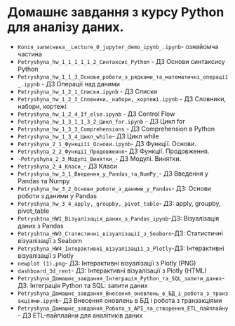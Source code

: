 # Домашнє завдання з курсу Python для аналізу даних. 
- `Копія_записника__Lecture_0_jupyter_demo_ipynb_.ipynb`- ознайомча частина
- `Petryshyna_hw_1_1_1_1_1_2_Cинтаксис_Python` - ДЗ Основи синтаксису Python
- `Petryshyna_hw_1_1_3_Основи_роботи_з_рядками_та_математичні_операції_.ipynb` - ДЗ Операції над даними
- `Petryshyna_hw_1_2_1_Списки.ipynb` - ДЗ Списки
- `Petryshyna_hw_1_2_3_Словники,_набори,_кортежі.ipynb` - ДЗ Словники, набори, кортежі
- `Petryshyna_hw_1_2_4_If_else.ipynb` - ДЗ Control Flow 
- `Petryshyna_hw_1_3_1_1_3_2_Цикл_for.ipynb` - ДЗ Цикл for
- `Petryshyna_hw_1_3_3_Comprehensions` - ДЗ Comprehension в Python
- `Petryshyna_hw_1_3_4_Цикл_while`- ДЗ Цикл while
- `Petryshyna_2_1_Функціїї_Основи.ipynb`- ДЗ Функції. Основи.
- `Petryshyna_2_2_Функції_Продовження`- ДЗ Функції. Продовження.
- `-Petryshyna_2_3_Модулі_Винятки_`- ДЗ Модулі. Винятки.
- `Petryshyna_2_4_Класи_`- ДЗ Класи
- `Petryshyna_hw_3_1_Введення_у_Pandas_та_NumPy_`- ДЗ Введення у Pandas та Numpy
- `Petryshyna_hw_3_2_Основи_роботи_з_даними_у_Pandas`- ДЗ: Основи роботи з даними у Pandas
- `Petryshyna_hw_3_4_apply,_groupby,_pivot_table`- ДЗ: apply, groupby, pivot_table
- `Petryshtna_HW1_Візуалізація_даних_з_Pandas_ipynb`-ДЗ: Візуалізація даних з Pandas
- `Petryshtna_HW3_Статистичні_візуалізації_з_Seaborn`-ДЗ: Статистичні візуалізації з Seaborn
- `Petryshyna_HW4_Інтерактивні_візуалізації_з_Plotly`-ДЗ: Інтерактивні візуалізації з Plotly
- `newplot (1).png`- ДЗ: Інтерактивні візуалізації з Plotly (PNG)
- `dashboard_3d_rent`- ДЗ: Інтерактивні візуалізації з Plotly (HTML)
- `Petryshyna_Домашнє_завдання_Інтеграція_Python_та_SQL_запити_даних`- ДЗ: Інтеграція Python та SQL: запити даних
- `Petryshyna_Домашнє_завдання_Внесення_оновлень_в_БД_і_робота_з_транзакціями.ipynb`- ДЗ Внесення оновлень в БД і робота з транзакціями
- `Petryshyna_Домашнє_завдання_Робота_з_АРІ_та_створення_ETL_пайплайну`- ДЗ ETL-пайплайни для аналітиків даних
